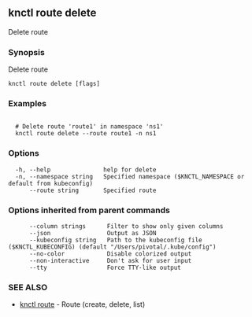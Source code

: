 ## knctl route delete

Delete route

### Synopsis

Delete route

```
knctl route delete [flags]
```

### Examples

```

  # Delete route 'route1' in namespace 'ns1'
  knctl route delete --route route1 -n ns1
```

### Options

```
  -h, --help               help for delete
  -n, --namespace string   Specified namespace ($KNCTL_NAMESPACE or default from kubeconfig)
      --route string       Specified route
```

### Options inherited from parent commands

```
      --column strings      Filter to show only given columns
      --json                Output as JSON
      --kubeconfig string   Path to the kubeconfig file ($KNCTL_KUBECONFIG) (default "/Users/pivotal/.kube/config")
      --no-color            Disable colorized output
      --non-interactive     Don't ask for user input
      --tty                 Force TTY-like output
```

### SEE ALSO

* [knctl route](knctl_route.md)	 - Route (create, delete, list)

